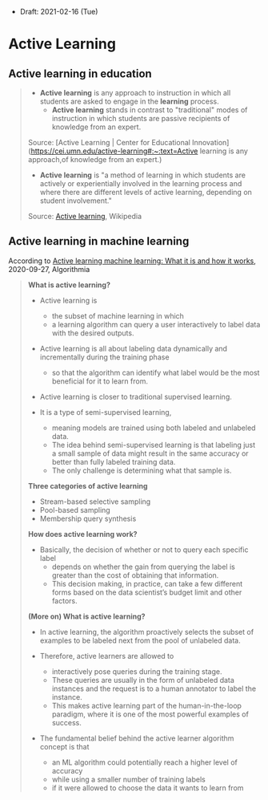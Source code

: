 * Draft: 2021-02-16 (Tue)

# Active Learning

## Active learning in education

> * **Active learning** is any approach to instruction in which all students are asked to engage in the **learning** process. 
>   * **Active learning** stands in contrast to "traditional" modes of instruction in which students are passive recipients of knowledge from an expert.
>
> Source: [Active Learning | Center for Educational Innovation](https://cei.umn.edu/active-learning#:~:text=Active learning is any approach,of knowledge from an expert.)
>
> * **Active learning** is "a method of learning in which students are actively or experientially involved in the learning process and where there are different levels of active learning, depending on student involvement."
>
> Source: [Active learning](https://en.wikipedia.org/wiki/Active_learning), Wikipedia

## Active learning in machine learning

According to [Active learning machine learning: What it is and how it works](https://algorithmia.com/blog/active-learning-machine-learning), 2020-09-27, Algorithmia



> **What is active learning?**
>
> * Active learning is 
>   * the subset of machine learning in which 
>   * a learning algorithm can query a user interactively to label data with the desired outputs.
> * Active learning is all about labeling data dynamically and incrementally during the training phase 
>   * so that the algorithm can identify what label would be the most beneficial for it to learn from.
>
> * Active learning is closer to traditional supervised learning.
>
> * It is a type of semi-supervised learning,
>   * meaning models are trained using both labeled and unlabeled data.
>   * The idea behind semi-supervised learning is that labeling just a small sample of data might result in the same accuracy or better than fully labeled training data. 
>   * The only challenge is determining what that sample is.
>
> **Three categories of active learning**
>
> * Stream-based selective sampling
> * Pool-based sampling
> * Membership query synthesis
>
> **How does active learning work?**
>
> * Basically, the decision of whether or not to query each specific label 
>   * depends on whether the gain from querying the label is greater than the cost of obtaining that information.
>   * This decision making, in practice, can take a few different forms based on the data scientist’s budget limit and other factors.
>
> **(More on) What is active learning?**
>
> * In active learning, the algorithm proactively selects the subset of examples to be labeled next from the pool of unlabeled data.
>
> * Therefore, active learners are allowed to 
>
>   * interactively pose queries during the training stage. 
>   * These queries are usually in the form of unlabeled data instances and the request is to a human annotator to label the instance. 
>   * This makes active learning part of the human-in-the-loop paradigm, where it is one of the most powerful examples of success.
>
> * The fundamental belief behind the active learner algorithm concept is that 
>
>   * an ML algorithm could potentially reach a higher level of accuracy
>   * while using a smaller number of training labels
>   * if it were allowed to choose the data it wants to learn from
>
>   

